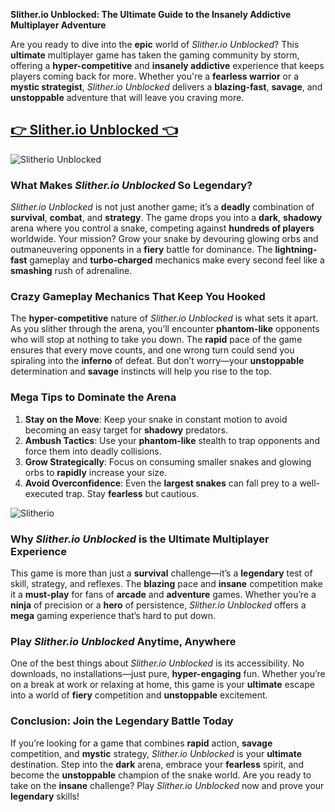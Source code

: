 **Slither.io Unblocked: The Ultimate Guide to the Insanely Addictive Multiplayer Adventure**

Are you ready to dive into the **epic** world of *Slither.io Unblocked*? This **ultimate** multiplayer game has taken the gaming community by storm, offering a **hyper-competitive** and **insanely addictive** experience that keeps players coming back for more. Whether you're a **fearless warrior** or a **mystic strategist**, *Slither.io Unblocked* delivers a **blazing-fast**, **savage**, and **unstoppable** adventure that will leave you craving more.

## <a href="https://classroom6xcool.com/">👉 Slither.io Unblocked 👈</a>

![Slitherio Unblocked](https://github.com/user-attachments/assets/bf765c87-2f97-44ea-8e46-18a043f7b75e)

### What Makes *Slither.io Unblocked* So **Legendary**?

*Slither.io Unblocked* is not just another game; it’s a **deadly** combination of **survival**, **combat**, and **strategy**. The game drops you into a **dark**, **shadowy** arena where you control a snake, competing against **hundreds of players** worldwide. Your mission? Grow your snake by devouring glowing orbs and outmaneuvering opponents in a **fiery** battle for dominance. The **lightning-fast** gameplay and **turbo-charged** mechanics make every second feel like a **smashing** rush of adrenaline.

### **Crazy** Gameplay Mechanics That Keep You Hooked

The **hyper-competitive** nature of *Slither.io Unblocked* is what sets it apart. As you slither through the arena, you’ll encounter **phantom-like** opponents who will stop at nothing to take you down. The **rapid** pace of the game ensures that every move counts, and one wrong turn could send you spiraling into the **inferno** of defeat. But don’t worry—your **unstoppable** determination and **savage** instincts will help you rise to the top.

### **Mega** Tips to Dominate the Arena

1. **Stay on the Move**: Keep your snake in constant motion to avoid becoming an easy target for **shadowy** predators.
2. **Ambush Tactics**: Use your **phantom-like** stealth to trap opponents and force them into deadly collisions.
3. **Grow Strategically**: Focus on consuming smaller snakes and glowing orbs to **rapidly** increase your size.
4. **Avoid Overconfidence**: Even the **largest snakes** can fall prey to a well-executed trap. Stay **fearless** but cautious.

![Slitherio](https://github.com/user-attachments/assets/c8f831b0-483b-4ddb-99ca-cb931ebaed3c)

### Why *Slither.io Unblocked* is the **Ultimate** Multiplayer Experience

This game is more than just a **survival** challenge—it’s a **legendary** test of skill, strategy, and reflexes. The **blazing** pace and **insane** competition make it a **must-play** for fans of **arcade** and **adventure** games. Whether you’re a **ninja** of precision or a **hero** of persistence, *Slither.io Unblocked* offers a **mega** gaming experience that’s hard to put down.

### Play *Slither.io Unblocked* Anytime, Anywhere

One of the best things about *Slither.io Unblocked* is its accessibility. No downloads, no installations—just pure, **hyper-engaging** fun. Whether you’re on a break at work or relaxing at home, this game is your **ultimate** escape into a world of **fiery** competition and **unstoppable** excitement.

### Conclusion: Join the **Legendary** Battle Today

If you’re looking for a game that combines **rapid** action, **savage** competition, and **mystic** strategy, *Slither.io Unblocked* is your **ultimate** destination. Step into the **dark** arena, embrace your **fearless** spirit, and become the **unstoppable** champion of the snake world. Are you ready to take on the **insane** challenge? Play *Slither.io Unblocked* now and prove your **legendary** skills!
